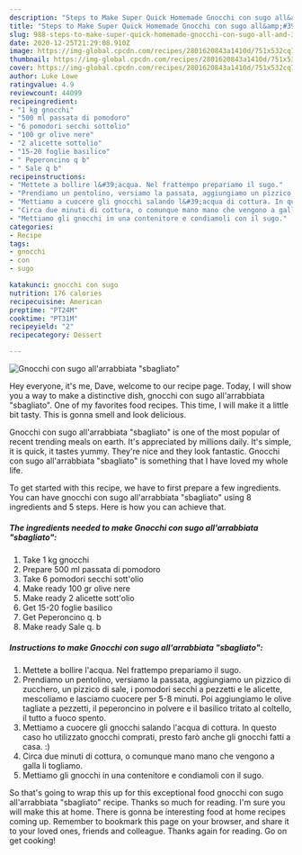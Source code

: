 ```yaml
---
description: "Steps to Make Super Quick Homemade Gnocchi con sugo all&amp;#39;arrabbiata &amp;#34;sbagliato&amp;#34;"
title: "Steps to Make Super Quick Homemade Gnocchi con sugo all&amp;#39;arrabbiata &amp;#34;sbagliato&amp;#34;"
slug: 988-steps-to-make-super-quick-homemade-gnocchi-con-sugo-all-and-39-arrabbiata-and-34-sbagliato-and-34
date: 2020-12-25T21:29:08.910Z
image: https://img-global.cpcdn.com/recipes/2801620843a1410d/751x532cq70/gnocchi-con-sugo-allarrabbiata-sbagliato-recipe-main-photo.jpg
thumbnail: https://img-global.cpcdn.com/recipes/2801620843a1410d/751x532cq70/gnocchi-con-sugo-allarrabbiata-sbagliato-recipe-main-photo.jpg
cover: https://img-global.cpcdn.com/recipes/2801620843a1410d/751x532cq70/gnocchi-con-sugo-allarrabbiata-sbagliato-recipe-main-photo.jpg
author: Luke Lowe
ratingvalue: 4.9
reviewcount: 44099
recipeingredient:
- "1 kg gnocchi"
- "500 ml passata di pomodoro"
- "6 pomodori secchi sottolio"
- "100 gr olive nere"
- "2 alicette sottolio"
- "15-20 foglie basilico"
- " Peperoncino q b"
- " Sale q b"
recipeinstructions:
- "Mettete a bollire l&#39;acqua. Nel frattempo prepariamo il sugo."
- "Prendiamo un pentolino, versiamo la passata, aggiungiamo un pizzico di zucchero, un pizzico di sale, i pomodori secchi a pezzetti e le alicette, mescoliamo e lasciamo cuocere per 5-8 minuti. Poi aggiungiamo le olive tagliate a pezzetti, il peperoncino in polvere e il basilico tritato al coltello, il tutto a fuoco spento."
- "Mettiamo a cuocere gli gnocchi salando l&#39;acqua di cottura. In questo caso ho utilizzato gnocchi comprati, presto farò anche gli gnocchi fatti a casa. :)"
- "Circa due minuti di cottura, o comunque mano mano che vengono a galla li togliamo."
- "Mettiamo gli gnocchi in una contenitore e condiamoli con il sugo."
categories:
- Recipe
tags:
- gnocchi
- con
- sugo

katakunci: gnocchi con sugo 
nutrition: 176 calories
recipecuisine: American
preptime: "PT24M"
cooktime: "PT31M"
recipeyield: "2"
recipecategory: Dessert

---
```



![Gnocchi con sugo all&#39;arrabbiata &#34;sbagliato&#34;](https://img-global.cpcdn.com/recipes/2801620843a1410d/751x532cq70/gnocchi-con-sugo-allarrabbiata-sbagliato-recipe-main-photo.jpg)

Hey everyone, it's me, Dave, welcome to our recipe page. Today, I will show you a way to make a distinctive dish, gnocchi con sugo all&#39;arrabbiata &#34;sbagliato&#34;. One of my favorites food recipes. This time, I will make it a little bit tasty. This is gonna smell and look delicious.



Gnocchi con sugo all&#39;arrabbiata &#34;sbagliato&#34; is one of the most popular of recent trending meals on earth. It's appreciated by millions daily. It's simple, it is quick, it tastes yummy. They're nice and they look fantastic. Gnocchi con sugo all&#39;arrabbiata &#34;sbagliato&#34; is something that I have loved my whole life.


To get started with this recipe, we have to first prepare a few ingredients. You can have gnocchi con sugo all&#39;arrabbiata &#34;sbagliato&#34; using 8 ingredients and 5 steps. Here is how you can achieve that.

<!--inarticleads1-->

##### The ingredients needed to make Gnocchi con sugo all&#39;arrabbiata &#34;sbagliato&#34;:

1. Take 1 kg gnocchi
1. Prepare 500 ml passata di pomodoro
1. Take 6 pomodori secchi sott&#39;olio
1. Make ready 100 gr olive nere
1. Make ready 2 alicette sott&#39;olio
1. Get 15-20 foglie basilico
1. Get  Peperoncino q. b
1. Make ready  Sale q. b




<!--inarticleads2-->

##### Instructions to make Gnocchi con sugo all&#39;arrabbiata &#34;sbagliato&#34;:

1. Mettete a bollire l&#39;acqua. Nel frattempo prepariamo il sugo.
1. Prendiamo un pentolino, versiamo la passata, aggiungiamo un pizzico di zucchero, un pizzico di sale, i pomodori secchi a pezzetti e le alicette, mescoliamo e lasciamo cuocere per 5-8 minuti. Poi aggiungiamo le olive tagliate a pezzetti, il peperoncino in polvere e il basilico tritato al coltello, il tutto a fuoco spento.
1. Mettiamo a cuocere gli gnocchi salando l&#39;acqua di cottura. In questo caso ho utilizzato gnocchi comprati, presto farò anche gli gnocchi fatti a casa. :)
1. Circa due minuti di cottura, o comunque mano mano che vengono a galla li togliamo.
1. Mettiamo gli gnocchi in una contenitore e condiamoli con il sugo.




So that's going to wrap this up for this exceptional food gnocchi con sugo all&#39;arrabbiata &#34;sbagliato&#34; recipe. Thanks so much for reading. I'm sure you will make this at home. There is gonna be interesting food at home recipes coming up. Remember to bookmark this page on your browser, and share it to your loved ones, friends and colleague. Thanks again for reading. Go on get cooking!
